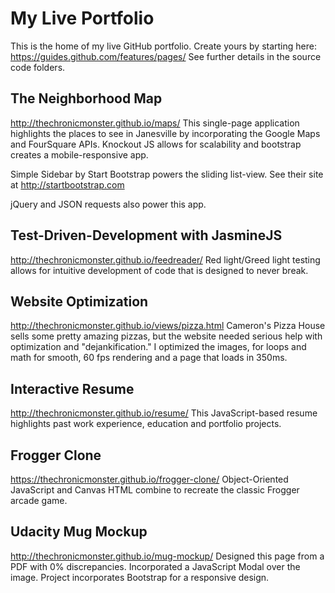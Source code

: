 # My Live Portfolio

This is the home of my live GitHub portfolio. Create yours by starting here: https://guides.github.com/features/pages/
See further details in the source code folders.

## The Neighborhood Map

http://thechronicmonster.github.io/maps/
This single-page application highlights the places to see in Janesville by incorporating the Google Maps and FourSquare APIs. Knockout JS allows for scalability and bootstrap creates a mobile-responsive app. 

Simple Sidebar by Start Bootstrap powers the sliding list-view. See their site at http://startbootstrap.com

jQuery and JSON requests also power this app.

## Test-Driven-Development with JasmineJS

http://thechronicmonster.github.io/feedreader/
Red light/Greed light testing allows for intuitive development of code that is designed to never break. 

## Website Optimization 

http://thechronicmonster.github.io/views/pizza.html
Cameron's Pizza House sells some pretty amazing pizzas, but the website needed serious help with optimization and "dejankification." I optimized the images, for loops and math for smooth, 60 fps rendering and a page that loads in 350ms.

## Interactive Resume

http://thechronicmonster.github.io/resume/
This JavaScript-based resume highlights past work experience, education and portfolio projects.

## Frogger Clone

https://thechronicmonster.github.io/frogger-clone/
Object-Oriented JavaScript and Canvas HTML combine to recreate the classic Frogger arcade game.

## Udacity Mug Mockup

http://thechronicmonster.github.io/mug-mockup/
Designed this page from a PDF with 0% discrepancies. Incorporated a JavaScript Modal over the image.
Project incorporates Bootstrap for a responsive design.
